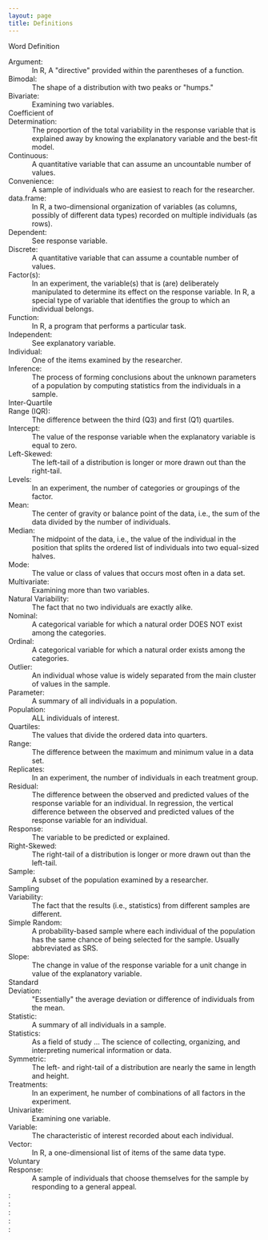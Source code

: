 ```yaml
---
layout: page
title: Definitions
---
```


<div class="panel panel-info">
  <div class="panel-heading">Word <span class="pull-right">Definition</span></div>
  <div class="panel-body">
    <dl class="dl-horizontal">

<dt>Argument</dt><dd>In R, A "directive" provided within the parentheses of a function.</dd>
<dt>Bimodal</dt><dd>The shape of a distribution with two peaks or "humps."</dd>
<dt>Bivariate</dt><dd>Examining two variables.</dd>
<dt>Coefficient of Determination</dt><dd>The proportion of the total variability in the response variable that is explained away by knowing the explanatory variable and the best-fit model.</dd>
<dt>Continuous</dt><dd>A quantitative variable that can assume an uncountable number of values.</dd>
<dt>Convenience</dt><dd>A sample of individuals who are easiest to reach for the researcher.</dd>
<dt>data.frame</dt><dd>In R, a two-dimensional organization of variables (as columns, possibly of different data types) recorded on multiple individuals (as rows).</dd>
<dt>Dependent</dt><dd>See response variable.</dd>
<dt>Discrete</dt><dd>A quantitative variable that can assume a countable number of values.</dd>
<dt>Factor(s)</dt><dd>In an experiment, the variable(s) that is (are) deliberately manipulated to determine its effect on the response variable.  In R, a special type of variable that identifies the group to which an individual belongs.</dd>
<dt>Function</dt><dd>In R, a program that performs a particular task.</dd>
<dt>Independent</dt><dd>See explanatory variable.</dd>
<dt>Individual</dt><dd>One of the items examined by the researcher.</dd>
<dt>Inference</dt><dd>The process of forming conclusions about the unknown parameters of a population by computing statistics from the individuals in a sample.</dd>
<dt>Inter-Quartile Range (IQR)</dt><dd>The difference between the third (Q3) and first (Q1) quartiles.</dd>
<dt>Intercept</dt><dd>The value of the response variable when the explanatory variable is equal to zero.</dd>
<dt>Left-Skewed</dt><dd>The left-tail of a distribution is longer or more drawn out than the right-tail.</dd>
<dt>Levels</dt><dd>In an experiment, the number of categories or groupings of the factor.</dd>
<dt>Mean</dt><dd>The center of gravity or balance point of the data, i.e., the sum of the data divided by the number of individuals.</dd>
<dt>Median</dt><dd>The midpoint of the data, i.e., the value of the individual in the position that splits the ordered list of individuals into two equal-sized halves.</dd>
<dt>Mode</dt><dd>The value or class of values that occurs most often in a data set.</dd>
<dt>Multivariate</dt><dd>Examining more than two variables.</dd>
<dt>Natural Variability</dt><dd>The fact that no two individuals are exactly alike.</dd>
<dt>Nominal</dt><dd>A categorical variable for which a natural order DOES NOT exist among the categories.</dd>
<dt>Ordinal</dt><dd>A categorical variable for which a natural order exists among the categories.</dd>
<dt>Outlier</dt><dd>An individual whose value is widely separated from the main cluster of values in the sample.</dd>
<dt>Parameter</dt><dd>A summary of all individuals in a population.</dd>
<dt>Population</dt><dd>ALL individuals of interest.</dd>
<dt>Quartiles</dt><dd>The values that divide the ordered data into quarters.</dd>
<dt>Range</dt><dd>The difference between the maximum and minimum value in a data set.</dd>
<dt>Replicates</dt><dd>In an experiment, the number of individuals in each treatment group.</dd>
<dt>Residual</dt><dd>The difference between the observed and predicted values of the response variable for an individual. In regression, the vertical difference between the observed and predicted values of the response variable for an individual.</dd>
<dt>Response</dt><dd>The variable to be predicted or explained.</dd>
<dt>Right-Skewed</dt><dd>The right-tail of a distribution is longer or more drawn out than the left-tail.</dd>
<dt>Sample</dt><dd>A subset of the population examined by a researcher.</dd>
<dt>Sampling Variability</dt><dd>The fact that the results (i.e., statistics) from different samples are different.</dd>
<dt>Simple Random</dt><dd>A probability-based sample where each individual of the population has the same chance of being selected for the sample. Usually abbreviated as SRS.</dd>
<dt>Slope</dt><dd>The change in value of the response variable for a unit change in value of the explanatory variable.</dd>
<dt>Standard Deviation</dt><dd>"Essentially" the average deviation or difference of individuals from the mean.</dd>
<dt>Statistic</dt><dd>A summary of all individuals in a sample.</dd>
<dt>Statistics</dt><dd>As a field of study ... The science of
collecting, organizing, and interpreting numerical information or data.</dd>
<dt>Symmetric</dt><dd>The left- and right-tail of a distribution are nearly the same in length and height.</dd>
<dt>Treatments</dt><dd>In an experiment, he number of combinations of all factors in the experiment.</dd>
<dt>Univariate</dt><dd>Examining one variable.</dd>
<dt>Variable</dt><dd>The characteristic of interest recorded about each individual.</dd>
<dt> Vector</dt><dd>In R, a one-dimensional list of items of the same data type.</dd>
<dt>Voluntary Response</dt><dd>A sample of individuals that choose themselves for the sample by responding to a general appeal.</dd>

<dt></dt><dd></dd>
<dt></dt><dd></dd>
<dt></dt><dd></dd>
<dt></dt><dd></dd>
<dt></dt><dd></dd>
</dl>

  </div>
</div>

<style>
.panel .dl-horizontal dt {
    white-space: normal;
    width: 25%;
}
.panel .dl-horizontal dt:after {
    content: ":";
}
.panel .dl-horizontal dd {
    padding-left: 0.5em;
}

</style>
